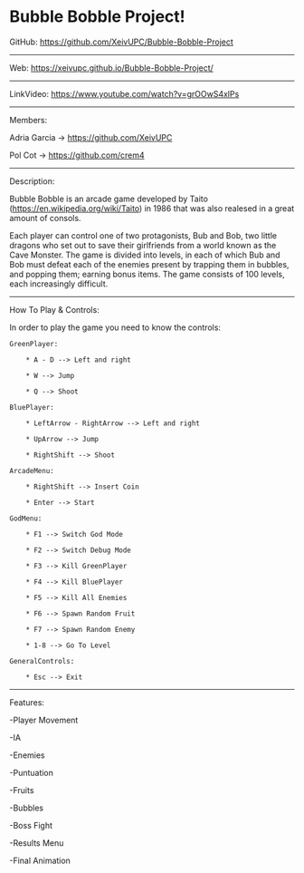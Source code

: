 # Bubble Bobble Project!

GitHub:
https://github.com/XeivUPC/Bubble-Bobble-Project
________________________________________________________

Web:
https://xeivupc.github.io/Bubble-Bobble-Project/
________________________________________________________

LinkVideo:
https://www.youtube.com/watch?v=grOOwS4xlPs
________________________________________________________

Members:

Adria Garcia -> https://github.com/XeivUPC

Pol Cot -> https://github.com/crem4
________________________________________________________

Description:

Bubble Bobble is an arcade game developed by Taito (https://en.wikipedia.org/wiki/Taito) in 1986 that was also realesed in a great amount of consols.

Each player can control one of two protagonists, Bub and Bob, two little dragons who set out to save their girlfriends from a world known as the Cave Monster. The game is divided into levels, in each of which Bub and Bob must defeat each of the enemies present by trapping them in bubbles, and popping them; earning bonus items. The game consists of 100 levels, each increasingly difficult.
________________________________________________________

How To Play & Controls:

In order to play the game you need to know the controls:

    GreenPlayer:

        * A - D --> Left and right

        * W --> Jump

        * Q --> Shoot

    BluePlayer:

        * LeftArrow - RightArrow --> Left and right

        * UpArrow --> Jump

        * RightShift --> Shoot

    ArcadeMenu:

        * RightShift --> Insert Coin

        * Enter --> Start

    GodMenu:

        * F1 --> Switch God Mode

        * F2 --> Switch Debug Mode

        * F3 --> Kill GreenPlayer

        * F4 --> Kill BluePlayer

        * F5 --> Kill All Enemies

        * F6 --> Spawn Random Fruit

        * F7 --> Spawn Random Enemy

        * 1-8 --> Go To Level

    GeneralControls:

        * Esc --> Exit

________________________________________________________

Features:

-Player Movement

-IA

-Enemies

-Puntuation

-Fruits

-Bubbles

-Boss Fight

-Results Menu

-Final Animation
